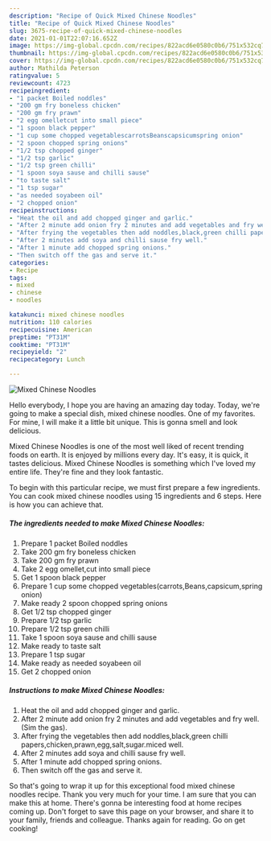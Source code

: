 ```yaml
---
description: "Recipe of Quick Mixed Chinese Noodles"
title: "Recipe of Quick Mixed Chinese Noodles"
slug: 3675-recipe-of-quick-mixed-chinese-noodles
date: 2021-01-01T22:07:16.652Z
image: https://img-global.cpcdn.com/recipes/822acd6e0580c0b6/751x532cq70/mixed-chinese-noodles-recipe-main-photo.jpg
thumbnail: https://img-global.cpcdn.com/recipes/822acd6e0580c0b6/751x532cq70/mixed-chinese-noodles-recipe-main-photo.jpg
cover: https://img-global.cpcdn.com/recipes/822acd6e0580c0b6/751x532cq70/mixed-chinese-noodles-recipe-main-photo.jpg
author: Mathilda Peterson
ratingvalue: 5
reviewcount: 4723
recipeingredient:
- "1 packet Boiled noddles"
- "200 gm fry boneless chicken"
- "200 gm fry prawn"
- "2 egg omelletcut into small piece"
- "1 spoon black pepper"
- "1 cup some chopped vegetablescarrotsBeanscapsicumspring onion"
- "2 spoon chopped spring onions"
- "1/2 tsp chopped ginger"
- "1/2 tsp garlic"
- "1/2 tsp green chilli"
- "1 spoon soya sause and chilli sause"
- "to taste salt"
- "1 tsp sugar"
- "as needed soyabeen oil"
- "2 chopped onion"
recipeinstructions:
- "Heat the oil and add chopped ginger and garlic."
- "After 2 minute add onion fry 2 minutes and add vegetables and fry well.(Sim the gas)."
- "After frying the vegetables then add noddles,black,green chilli papers,chicken,prawn,egg,salt,sugar.miced well."
- "After 2 minutes add soya and chilli sause fry well."
- "After 1 minute add chopped spring onions."
- "Then switch off the gas and serve it."
categories:
- Recipe
tags:
- mixed
- chinese
- noodles

katakunci: mixed chinese noodles 
nutrition: 110 calories
recipecuisine: American
preptime: "PT31M"
cooktime: "PT31M"
recipeyield: "2"
recipecategory: Lunch

---
```



![Mixed Chinese Noodles](https://img-global.cpcdn.com/recipes/822acd6e0580c0b6/751x532cq70/mixed-chinese-noodles-recipe-main-photo.jpg)

Hello everybody, I hope you are having an amazing day today. Today, we're going to make a special dish, mixed chinese noodles. One of my favorites. For mine, I will make it a little bit unique. This is gonna smell and look delicious.



Mixed Chinese Noodles is one of the most well liked of recent trending foods on earth. It is enjoyed by millions every day. It's easy, it is quick, it tastes delicious. Mixed Chinese Noodles is something which I've loved my entire life. They're fine and they look fantastic.


To begin with this particular recipe, we must first prepare a few ingredients. You can cook mixed chinese noodles using 15 ingredients and 6 steps. Here is how you can achieve that.

<!--inarticleads1-->

##### The ingredients needed to make Mixed Chinese Noodles:

1. Prepare 1 packet Boiled noddles
1. Take 200 gm fry boneless chicken
1. Take 200 gm fry prawn
1. Take 2 egg omellet,cut into small piece
1. Get 1 spoon black pepper
1. Prepare 1 cup some chopped vegetables(carrots,Beans,capsicum,spring onion)
1. Make ready 2 spoon chopped spring onions
1. Get 1/2 tsp chopped ginger
1. Prepare 1/2 tsp garlic
1. Prepare 1/2 tsp green chilli
1. Take 1 spoon soya sause and chilli sause
1. Make ready to taste salt
1. Prepare 1 tsp sugar
1. Make ready as needed soyabeen oil
1. Get 2 chopped onion




<!--inarticleads2-->

##### Instructions to make Mixed Chinese Noodles:

1. Heat the oil and add chopped ginger and garlic.
1. After 2 minute add onion fry 2 minutes and add vegetables and fry well.(Sim the gas).
1. After frying the vegetables then add noddles,black,green chilli papers,chicken,prawn,egg,salt,sugar.miced well.
1. After 2 minutes add soya and chilli sause fry well.
1. After 1 minute add chopped spring onions.
1. Then switch off the gas and serve it.




So that's going to wrap it up for this exceptional food mixed chinese noodles recipe. Thank you very much for your time. I am sure that you can make this at home. There's gonna be interesting food at home recipes coming up. Don't forget to save this page on your browser, and share it to your family, friends and colleague. Thanks again for reading. Go on get cooking!
